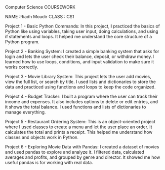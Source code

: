  Computer Science COURSEWORK

NAME :Riadh Moudir    CLASS : CS1

  Project 1 - Basic Python Commands:
In this project, I practiced the basics of Python like using variables, taking user input, doing calculations, and using if statements and loops. It helped me understand the core structure of a Python program.

 Project 2 - Banking System:
I created a simple banking system that asks for login and lets the user check their balance, deposit, or withdraw money. I learned how to use loops, conditions, and input validation to make sure it works correctly.

 Project 3 - Movie Library System:
This project lets the user add movies, view the full list, or search by title. I used lists and dictionaries to store the data and practiced using functions and loops to keep the code organized.

 Project 4 - Budget Tracker:
I built a program where the user can track their income and expenses. It also includes options to delete or edit entries, and it shows the total balance. I used functions and lists of dictionaries to manage everything.

 Project 5 - Restaurant Ordering System:
This is an object-oriented project where I used classes to create a menu and let the user place an order. It calculates the total and prints a receipt. This helped me understand how classes and objects work in Python.
 
 Project 6 - Exploring Movie Data with Pandas:
I created a dataset of movies and used pandas to explore and analyze it. I filtered data, calculated averages and profits, and grouped by genre and director. It showed me how useful pandas is for working with real data.
